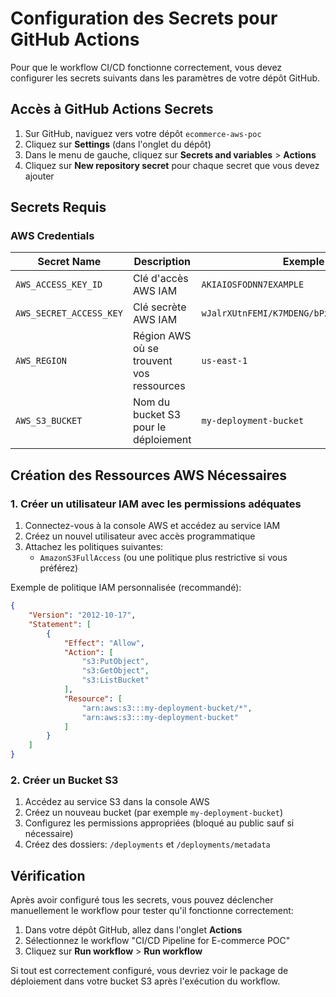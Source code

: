 # Configuration des Secrets pour GitHub Actions

Pour que le workflow CI/CD fonctionne correctement, vous devez configurer les secrets suivants dans les paramètres de votre dépôt GitHub.

## Accès à GitHub Actions Secrets

1. Sur GitHub, naviguez vers votre dépôt `ecommerce-aws-poc`
2. Cliquez sur **Settings** (dans l'onglet du dépôt)
3. Dans le menu de gauche, cliquez sur **Secrets and variables** > **Actions**
4. Cliquez sur **New repository secret** pour chaque secret que vous devez ajouter

## Secrets Requis

### AWS Credentials 

| Secret Name               | Description                                | Exemple                                      |
| ------------------------- | ------------------------------------------ | -------------------------------------------- |
| `AWS_ACCESS_KEY_ID`     | Clé d'accès AWS IAM                      | `AKIAIOSFODNN7EXAMPLE`                     |
| `AWS_SECRET_ACCESS_KEY` | Clé secrète AWS IAM                      | `wJalrXUtnFEMI/K7MDENG/bPxRfiCYEXAMPLEKEY` |
| `AWS_REGION`            | Région AWS où se trouvent vos ressources | `us-east-1`                                |
| `AWS_S3_BUCKET`         | Nom du bucket S3 pour le déploiement      | `my-deployment-bucket`                     |

## Création des Ressources AWS Nécessaires

### 1. Créer un utilisateur IAM avec les permissions adéquates

1. Connectez-vous à la console AWS et accédez au service IAM
2. Créez un nouvel utilisateur avec accès programmatique
3. Attachez les politiques suivantes:
   - `AmazonS3FullAccess` (ou une politique plus restrictive si vous préférez)

Exemple de politique IAM personnalisée (recommandé):

```json
{
    "Version": "2012-10-17",
    "Statement": [
        {
            "Effect": "Allow",
            "Action": [
                "s3:PutObject",
                "s3:GetObject",
                "s3:ListBucket"
            ],
            "Resource": [
                "arn:aws:s3:::my-deployment-bucket/*",
                "arn:aws:s3:::my-deployment-bucket"
            ]
        }
    ]
}
```

### 2. Créer un Bucket S3

1. Accédez au service S3 dans la console AWS
2. Créez un nouveau bucket (par exemple `my-deployment-bucket`)
3. Configurez les permissions appropriées (bloqué au public sauf si nécessaire)
4. Créez des dossiers: `/deployments` et `/deployments/metadata`

## Vérification

Après avoir configuré tous les secrets, vous pouvez déclencher manuellement le workflow pour tester qu'il fonctionne correctement:

1. Dans votre dépôt GitHub, allez dans l'onglet **Actions**
2. Sélectionnez le workflow "CI/CD Pipeline for E-commerce POC"
3. Cliquez sur **Run workflow** > **Run workflow**

Si tout est correctement configuré, vous devriez voir le package de déploiement dans votre bucket S3 après l'exécution du workflow.
